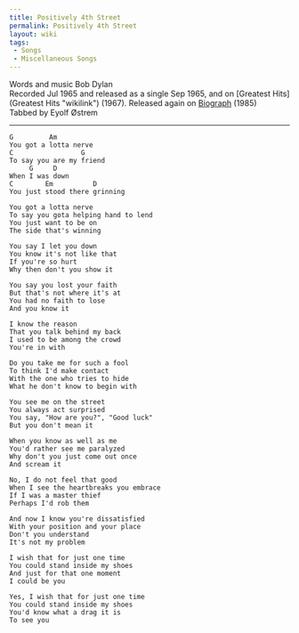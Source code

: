 ```yaml
---
title: Positively 4th Street
permalink: Positively 4th Street
layout: wiki
tags:
 - Songs
 - Miscellaneous Songs
---
```


Words and music Bob Dylan  
Recorded Jul 1965 and released as a single Sep 1965, and on [Greatest
Hits](Greatest Hits "wikilink") (1967). Released again on
[Biograph](Biograph "wikilink") (1985)  
Tabbed by Eyolf Østrem

* * * * *

    G         Am
    You got a lotta nerve
    C                 G
    To say you are my friend
         G     D
    When I was down
    C        Em          D
    You just stood there grinning

    You got a lotta nerve
    To say you gota helping hand to lend
    You just want to be on
    The side that's winning

    You say I let you down
    You know it's not like that
    If you're so hurt
    Why then don't you show it

    You say you lost your faith
    But that's not where it's at
    You had no faith to lose
    And you know it

    I know the reason
    That you talk behind my back
    I used to be among the crowd
    You're in with

    Do you take me for such a fool
    To think I'd make contact
    With the one who tries to hide
    What he don't know to begin with

    You see me on the street
    You always act surprised
    You say, "How are you?", "Good luck"
    But you don't mean it

    When you know as well as me
    You'd rather see me paralyzed
    Why don't you just come out once
    And scream it

    No, I do not feel that good
    When I see the heartbreaks you embrace
    If I was a master thief
    Perhaps I'd rob them

    And now I know you're dissatisfied
    With your position and your place
    Don't you understand
    It's not my problem

    I wish that for just one time
    You could stand inside my shoes
    And just for that one moment
    I could be you

    Yes, I wish that for just one time
    You could stand inside my shoes
    You'd know what a drag it is
    To see you
